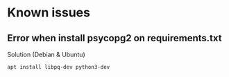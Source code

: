 # Known issues

## Error when install psycopg2 on requirements.txt
Solution (Debian & Ubuntu)
```shell
apt install libpq-dev python3-dev
```